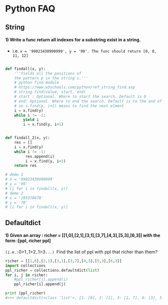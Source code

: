 # Python FAQ

## String 

#### 1) Write a func return all indexes for a substring exist in a string. 
- i.e. `x = '99023430990999', y = '99'. The func should return [0, 8, 11, 12]`

```python 

def findall(x, y):
    '''Yields all the positions of
    the pattern p in the string s.'''
    # python find module 
    # https://www.w3schools.com/python/ref_string_find.asp
    # string.find(value, start, end)
    # start : Optional. Where to start the search. Default is 0
    # end: Optional. Where to end the search. Default is to the end of the string
    # so s.find(p, i+1) means to find the next elment 
    i = x.find(y)
    while i != -1:
        yield i
        i = x.find(y, i+1)


def findall_2(x, y):
    res = []
    i = x.find(y)
    while i != -1:
         res.append(i)
         i = x.find(y, i+1)
    return res 

# demo 1 
# x = '99023430990999'
# y = '99'
# [i for i in findall(x, y)]
# demo 2 
# x = '195378678'
# y = '78'
# [i for i in findall(x, y)]

```
## Defaultdict 

#### 1) Given an array : richer = [[1,0],[2,1],[3,1],[3,7],[4,3],[5,3],[6,3]] with the form :[ppl, richer ppl]
`(i.e.:`0>1`,`1>2`,`1>3`...) `Find the list 
of ppl with ppl that richer than them?

```python 
richer = [[1,0],[2,1],[3,1],[3,7],[4,3],[5,3],[6,3]]
import collections 
ppl_richer = collections.defaultdict(list)
for i, j in richer:
    #ppl_richer[j].append(i)
    ppl_richer[i].append(j)

print (ppl_richer)
#>>> defaultdict(<class 'list'>, {1: [0], 2: [1], 3: [1, 7], 4: [3], 5: [3], 6: [3]})


```

